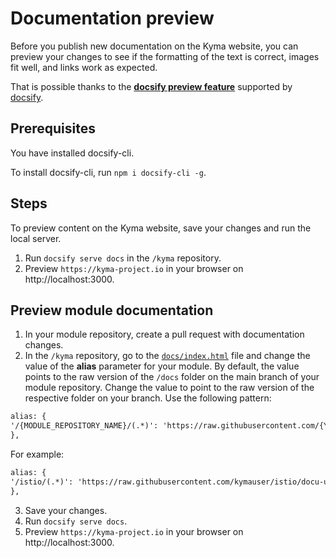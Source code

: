 # Documentation preview

Before you publish new documentation on the Kyma website, you can preview your changes to see if the formatting of the text is correct, images fit well, and links work as expected.

That is possible thanks to the [**docsify preview feature**](https://docsify.js.org/#/quickstart?id=preview-your-site) supported by [docsify](https://docsify.js.org/#/).

## Prerequisites

You have installed docsify-cli.

To install docsify-cli, run `npm i docsify-cli -g`.

## Steps

To preview content on the Kyma website, save your changes and run the local server.

1. Run `docsify serve docs` in the `/kyma` repository.
2. Preview `https://kyma-project.io` in your browser on http://localhost:3000.

## Preview module documentation

1. In your module repository, create a pull request with documentation changes.
2. In the `/kyma` repository, go to the [`docs/index.html`](https://github.com/kyma-project/kyma/blob/main/docs/index.html) file and change the value of the **alias** parameter for your module. By default, the value points to the raw version of the `/docs` folder on the main branch of your module repository. Change the value to point to the raw version of the respective folder on your branch. Use the following pattern:

  ```html
  alias: {
  '/{MODULE_REPOSITORY_NAME}/(.*)': 'https://raw.githubusercontent.com/{YOUR_GITHUB_USERNAME}/{FORKED_MODULE_REPOSITORY_NAME}/{BRANCH_TO_PREVIEW}/docs/$1',
  }, 
  ```

  For example:
  
  ```html
  alias: {
  '/istio/(.*)': 'https://raw.githubusercontent.com/kymauser/istio/docu-update/docs/$1',
  },
  ``` 

3. Save your changes.
4. Run `docsify serve docs`.
5. Preview `https://kyma-project.io` in your browser on http://localhost:3000.
